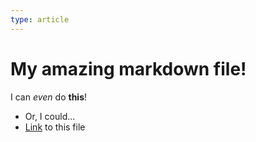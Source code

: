 ```yaml
---
type: article
---
```


# My amazing markdown file!

I can _even_ do **this**!

- Or, I could...
- [Link](page.md) to this file
